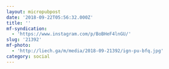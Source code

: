 ```yaml
---
layout: micropubpost
date: '2018-09-22T05:56:32.000Z'
title: ''
mf-syndication:
  - 'https://www.instagram.com/p/BoBHeF4lnGU/'
slug: '21392'
mf-photo:
  - 'http://liech.ga/m/media/2018-09-21392/ign-pu-bfq.jpg'
category: social
---
```

